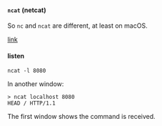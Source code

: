 #### ``ncat`` (netcat)

So ``nc`` and ``ncat`` are different, at least on macOS.

[link](https://www.linuxtechi.com/nc-ncat-command-examples-linux-systems/)

#### listen

```
ncat -l 8080
```

In another window:

```
> ncat localhost 8080
HEAD / HTTP/1.1
```

The first window shows the command is received.
